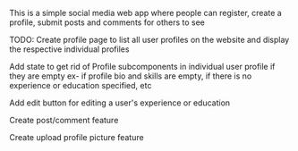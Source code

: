 This is a simple social media web app where people can register, create a profile, submit posts and comments for others to see

TODO:
Create profile page to list all user profiles on the website and display the respective individual profiles

Add state to get rid of Profile subcomponents in individual user profile if they are empty ex- if profile bio and skills are empty, if there is no experience or education specified, etc

Add edit button for editing a user's experience or education

Create post/comment feature

Create upload profile picture feature
